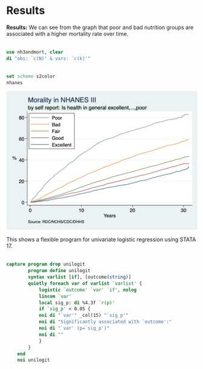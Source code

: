 # Results

**Results:** We can see from the graph that poor and bad nutrition groups are associated with a higher mortality rate over time.

```stata

use nh3andmort, clear
di "obs: `c(N)' & vars: `c(k)'"      

```

```stata

set scheme s2color
nhanes

```
![](nh3andmort.png)

This shows a flexible program for univariate logistic regression using STATA 17.

```stata

capture program drop unilogit
		program define unilogit
		syntax varlist [if], [outcome(string)] 
		quietly foreach var of varlist `varlist' {
			logistic `outcome' `var' `if', nolog
			lincom `var'
			local sig_p: di %4.3f `r(p)'
			if `sig_p' < 0.05 {
			noi di "`var'" _col(15) "`sig_p'"
			noi di "Significantly associated with `outcome':"
            noi di "`var' (p=`sig_p')"
			noi di ""
			}
		}
	end
	noi unilogit


```
